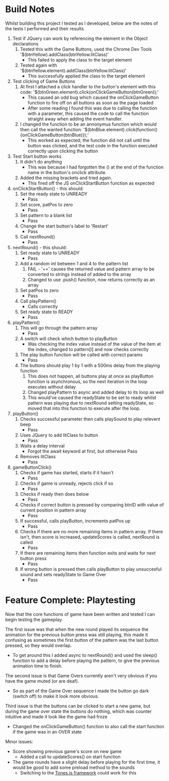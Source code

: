 # Build Notes
Whilst building this project I tested as I developed, below are the notes of the tests I performed and their results

1. Test if JQuery can work by referencing the element in the Object declarations
    1. Tested this with the Game Buttons, used the Chrome Dev Tools '$(btnYellow).addClass(btnYellow.litClass)'
        - This failed to apply the class to the target element
    2. Tested again with '$(btnYellow.element).addClass(btnYellow.litClass)' 
        - This successfully applied the class to the target element
2. Test clicking of Game Buttons
    1. At first I attached a click handler to the button's element with this code: '$(btnGreen.element).click(onClickGameButton(btnGreen));'
        - This caused an odd bug which caused the onClickGameButton function to fire off on all buttons as soon as the page loaded
        - After some reading I found this was due to calling the function with a parameter, this caused the code to call the function straight away when adding the event handler.
    2. I changed the function to be an annonymus function which would then call the wanted function: '$(btnBlue.element).click(function(){onClickGameButton(btnBlue)});'
        - This worked as expected; the function did not call until the button was clicked, and the test code in the function executed correctly upon clicking the button
3. Test Start button works
    1. It didn't do anything
        - This was because I had forgotten the () at the end of the function name in the button's onclick attribute.    
    2. Added the missing brackets and tried again. 
        - This fired off the JS onClickStartButton function as expected
4. onClickStartButton() - this should:
    1. Set the ready state to UNREADY
        - Pass 
    2. Set score, patPos to zero
        - Pass
    3. Set pattern to a blank list
        - Pass
    4. Change the start button's label to 'Restart'
        - Pass
    5. Call nextRound()
        - Pass
5. nextRound() - this should:
    1. Set ready state to UNREADY
        - Pass
    2. Add a random int between 1 and 4 to the pattern list
        1. FAIL - '+=' causes the returned value and pattern array to be converted to strings instead of added to the array
        2. Changed to use .push() function, now returns correctly as an array
    3. Set patPos to zero
        - Pass
    4. Call playPattern()
        - Calls correctly
    5. Set ready state to READY
        - Pass
6. playPattern()
    1. This will go through the pattern array
        - Pass
    2. A switch will check which button to playButton
        - Was checking the index value instead of the value of the item at the index, changed to pattern[i] and now checks correctly
    3. The play button function will be called with correct params
        - Pass
    4. The buttons should play 1 by 1 with a 500ms delay from the playing function
        1. This does not happen, all buttons play at once as playButton function is asynchronous, so the next iteration in the loop executes without delay
        2. Changed playPattern to async and added delay to its loop as well
        3. This would've caused the readyState to be set to ready whilst pattern was playing due to nextRound setting readyState, so moved that into this function to execute after the loop.
7. playButton()
    1. Checks successful parameter then calls playSound to play relevent beep
        - Pass
    2. Uses JQuery to add litClass to button
        - Pass
    3. Waits a delay interval
        - Forgot the await keyword at first, but otherwise Pass
    4. Removes litClass
        - Pass
8. gameButtonClick()
    1. Checks if game has started, starts if it hasn't
        - Pass
    2. Checks if game is unready, rejects click if so
        - Pass
    3. Checks if ready then does below
        - Pass
    4. Checks if correct button is pressed by comparing btnID with value of current position in pattern array
        - Pass 
    5. If successful, calls playButton, increments patPos up
        - Pass
    6. Checks if there are no more remaining items in pattern array. If there isn't, then score is increased, updateScores is called, nextRound is called
        - Pass
    7. If there are remaining items then function exits and waits for next button press
        - Pass
    8. If wrong button is pressed then calls playButton to play unsuccesful sound and sets readyState to Game Over
        - Pass

# Feature Complete: Playtesting
Now that the core functions of game have been written and tested I can begin testing the gameplay.

The first issue was that when the new round played its sequence the animation for the previous button press was still playing, this made it confusing as sometimes the first button of the pattern was the last button pressed, so they would overlap.
- To get around this I added async to nextRound() and used the sleep() function to add a delay before playing the pattern, to give the previous animation time to finish. 

The second issue is that Game Overs currently aren't very obvious if you have the game muted (or are deaf).
- So as part of the Game Over sequence I made the button go dark (switch off) to make it look more obvious.

Third issue is that the buttons can be clicked to start a new game, but during the game over state the buttons do nothing, which was counter intuitive and made it look like the game had froze
- Changed the onClickGameButton() function to also call the start function if the game was in an OVER state

Minor issues:
- Score showing previous game's score on new game
    - Added a call to updateScores() on start function
- The game rounds have a slight delay before playing for the first time, it would be good to add some preload method to the sounds
    - Switching to the [Tones.js framework](https://tonejs.github.io) could work for this